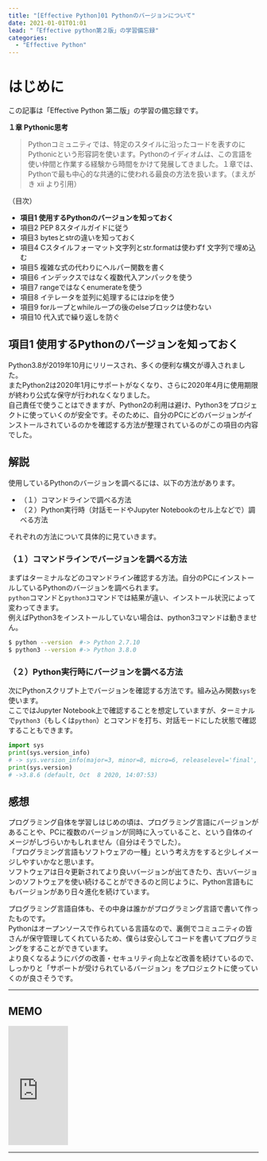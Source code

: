 ```yaml
---
title: "[Effective Python]01 Pythonのバージョンについて"
date: 2021-01-01T01:01
lead: "「Effective python第２版」の学習備忘録"
categories:
  - "Effective Python"
---
```


# はじめに
この記事は「Effective Python 第二版」の学習の備忘録です。

**１章 Pythonic思考**  
>Pythonコミュニティでは、特定のスタイルに沿ったコードを表すのにPythonicという形容詞を使います。Pythonのイディオムは、この言語を使い仲間と作業する経験から時間をかけて発展してきました。１章では、Pythonで最も中心的な共通的に使われる最良の方法を扱います。（まえがき xii より引用）

（目次）
- **項目1 使用するPythonのバージョンを知っておく**
- 項目2 PEP 8スタイルガイドに従う
- 項目3 bytesとstrの違いを知っておく
- 項目4 Cスタイルフォーマット文字列とstr.formatは使わずf 文字列で埋め込む
- 項目5 複雑な式の代わりにヘルパー関数を書く
- 項目6 インデックスではなく複数代入アンパックを使う
- 項目7 rangeではなくenumerateを使う
- 項目8 イテレータを並列に処理するにはzipを使う
- 項目9 forループとwhileループの後のelseブロックは使わない
- 項目10 代入式で繰り返しを防ぐ


## 項目1 使用するPythonのバージョンを知っておく
Python3.8が2019年10月にリリースされ、多くの便利な構文が導入されました。  
またPython2は2020年1月にサポートがなくなり、さらに2020年4月に使用期限が終わり公式な保守が行われなくなりました。  
自己責任で使うことはできますが、Python2の利用は避け、Python3をプロジェクトに使っていくのが安全です。そのために、自分のPCにどのバージョンがインストールされているのかを確認する方法が整理されているのがこの項目の内容でした。

## 解説
使用しているPythonのバージョンを調べるには、以下の方法があります。
- （１）コマンドラインで調べる方法
- （２）Python実行時（対話モードやJupyter Notebookのセル上などで）調べる方法

それぞれの方法について具体的に見ていきます。

### （１）コマンドラインでバージョンを調べる方法
まずはターミナルなどのコマンドライン確認する方法。自分のPCにインストールしているPythonのバージョンを調べられます。  
`python`コマンドと`python3`コマンドでは結果が違い、インストール状況によって変わってきます。  
例えばPython3をインストールしていない場合は、python3コマンドは動きません。

```bash
$ python --version  #-> Python 2.7.10
$ python3 --version #-> Python 3.8.0
```


### （２）Python実行時にバージョンを調べる方法
次にPythonスクリプト上でバージョンを確認する方法です。組み込み関数`sys`を使います。  
ここではJupyter Notebook上で確認することを想定していますが、ターミナルで`python3`（もしくは`python`）とコマンドを打ち、対話モードにした状態で確認することもできます。

```python
import sys
print(sys.version_info)
# -> sys.version_info(major=3, minor=8, micro=6, releaselevel='final', serial=0)
print(sys.version)
# ->3.8.6 (default, Oct  8 2020, 14:07:53) 
```

## 感想
プログラミング自体を学習しはじめの頃は、プログラミング言語にバージョンがあることや、PCに複数のバージョンが同時に入っていること、という自体のイメージがしづらいかもしれません（自分はそうでした）。  
「プログラミング言語もソフトウェアの一種」という考え方をすると少しイメージしやすいかなと思います。  
ソフトウェアは日々更新されてより良いバージョンが出てきたり、古いバージョンのソフトウェアを使い続けることができるのと同じように、Python言語もにもバージョンがあり日々進化を続けています。

プログラミング言語自体も、その中身は誰かがプログラミング言語で書いて作ったものです。  
Pythonはオープンソースで作られている言語なので、裏側でコミュニティの皆さんが保守管理してくれているため、僕らは安心してコードを書いてプログラミングをすることができています。  
より良くなるようにバグの改善・セキュリティ向上など改善を続けているので、しっかりと「サポートが受けられているバージョン」をプロジェクトに使っていくのが良さそうです。

---
## MEMO
<iframe style="width:120px;height:240px;" marginwidth="0" marginheight="0" scrolling="no" frameborder="0" src="https://rcm-fe.amazon-adsystem.com/e/cm?ref=qf_sp_asin_til&t=massasquash08-22&m=amazon&o=9&p=8&l=as1&IS1=1&detail=1&asins=4873119170&linkId=b01ad363c615cc9408dfcc360b1a85de&bc1=ffffff&amp;lt1=_top&fc1=333333&lc1=0066c0&bg1=ffffff&f=ifr"></iframe>

---

